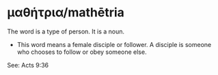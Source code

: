 # μαθήτρια/mathētria 
The word is a type of person. It is a noun. 

* This word means a female disciple or follower. A disciple is someone who chooses to follow or obey someone else.

See: Acts 9:36
